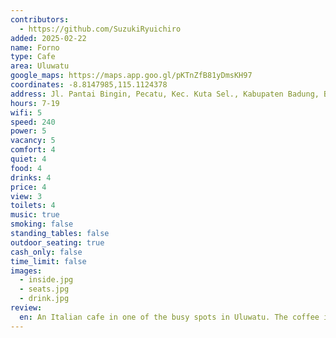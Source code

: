 ```yaml
---
contributors:
  - https://github.com/SuzukiRyuichiro
added: 2025-02-22
name: Forno
type: Cafe
area: Uluwatu
google_maps: https://maps.app.goo.gl/pKTnZfB81yDmsKH97
coordinates: -8.8147985,115.1124378
address: Jl. Pantai Bingin, Pecatu, Kec. Kuta Sel., Kabupaten Badung, Bali 80361
hours: 7-19
wifi: 5
speed: 240
power: 5
vacancy: 5
comfort: 4
quiet: 4
food: 4
drinks: 4
price: 4
view: 3
toilets: 4
music: true
smoking: false
standing_tables: false
outdoor_seating: true
cash_only: false
time_limit: false
images:
  - inside.jpg
  - seats.jpg
  - drink.jpg
review:
  en: An Italian cafe in one of the busy spots in Uluwatu. The coffee is decent. The food was ok. The WiFi is quite fast, and there are plugs under most of the seats. The bathroom is outside of the store, but it was clean.
---
```

